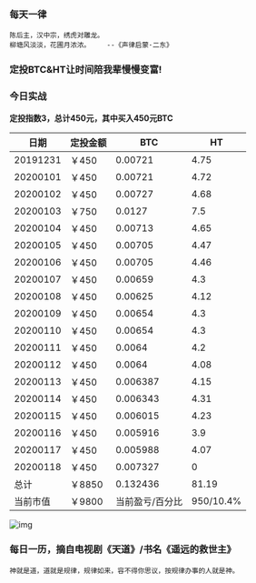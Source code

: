 ### 每天一律

```text
陈后主，汉中宗，绣虎对雕龙。
柳塘风淡淡，花圃月浓浓。    --《声律启蒙·二东》
```

### 定投BTC&HT让时间陪我辈慢慢变富!

### 今日实战

**定投指数3，总计450元，其中买入450元BTC**

| 日期     | 定投金额 | BTC             | HT        |
| -------- | -------- | --------------- | --------- |
| 20191231 | ￥450    | 0.00721         | 4.75      |
| 20200101 | ￥450    | 0.00721         | 4.72      |
| 20200102 | ￥450    | 0.00727         | 4.68      |
| 20200103 | ￥750    | 0.0127          | 7.5       |
| 20200104 | ￥450    | 0.00713         | 4.65      |
| 20200105 | ￥450    | 0.00705         | 4.47      |
| 20200106 | ￥450    | 0.00705         | 4.46      |
| 20200107 | ￥450    | 0.00659         | 4.3       |
| 20200108 | ￥450    | 0.00625         | 4.12      |
| 20200109 | ￥450    | 0.00654         | 4.3       |
| 20200110 | ￥450    | 0.00654         | 4.3       |
| 20200111 | ￥450    | 0.0064          | 4.2       |
| 20200112 | ￥450    | 0.0064          | 4.08      |
| 20200113 | ￥450    | 0.006387        | 4.15      |
| 20200114 | ￥450    | 0.006343        | 4.31      |
| 20200115 | ￥450    | 0.006015        | 4.23      |
| 20200116 | ￥450    | 0.005916        | 3.9      |
| 20200117 | ￥450    | 0.005988        | 4.07      |
| 20200118 | ￥450    | 0.007327        | 0      |
| 总计     | ￥8850   | 0.132436         | 81.19     |
| 当前市值 | ￥9800   | 当前盈亏/百分比 | 950/10.4% |

![img](https://oss02.bihu.com/image/20200117/55e3b0fc2034955548c491843d17d4c1_GQYTIKRRHA4A.png)

### 每日一历，摘自电视剧《天道》/书名《遥远的救世主》

```text
神就是道，道就是规律，规律如来，容不得你思议，按规律办事的人就是神。 
```